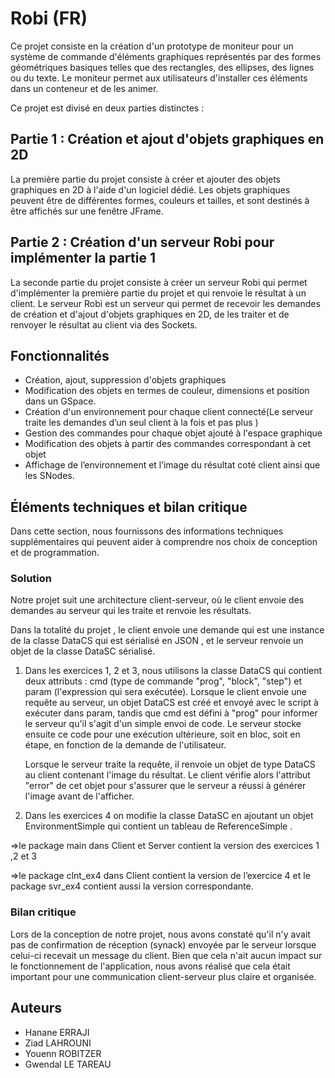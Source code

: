 # Robi (FR)

Ce projet consiste en la création d'un prototype de moniteur pour un système de commande d'éléments graphiques représentés par des formes géométriques basiques telles que des rectangles, des ellipses, des lignes ou du texte. Le moniteur permet aux utilisateurs d'installer ces éléments dans un conteneur et de les animer. 

 

Ce projet est divisé en deux parties distinctes :

## **Partie 1 : Création et ajout d'objets graphiques en 2D**

La première partie du projet consiste à créer et ajouter des objets graphiques en 2D à l'aide d'un logiciel dédié. Les objets graphiques peuvent être de différentes formes, couleurs et tailles, et sont destinés à être affichés sur une fenêtre JFrame.

## **Partie 2 : Création d'un serveur Robi pour implémenter la partie 1**

La seconde partie du projet consiste à créer un serveur Robi qui permet d'implémenter la première partie du projet et qui renvoie le résultat à un client. Le serveur Robi est un serveur  qui permet de recevoir les demandes de création et d'ajout d'objets graphiques en 2D, de les traiter et de renvoyer le résultat au client via des Sockets.

## **Fonctionnalités**

- Création, ajout, suppression d'objets graphiques
- Modification des objets en termes de couleur, dimensions et position dans un GSpace.
- Création d'un environnement pour chaque client connecté(Le serveur traite les demandes d’un seul client à la fois et pas plus )
- Gestion des commandes pour chaque objet ajouté à l'espace graphique
- Modification des objets à partir des commandes correspondant à cet objet
- Affichage de l’environnement  et l’image du résultat coté client ainsi que les SNodes.

## **Éléments techniques et bilan critique**

Dans cette section, nous fournissons des informations techniques supplémentaires qui peuvent aider à comprendre nos choix de conception et de programmation.

### Solution

Notre projet suit une architecture client-serveur, où le client envoie des demandes au serveur qui les traite et renvoie les résultats. 

Dans la totalité du projet , le client envoie une demande qui est une instance de la classe DataCS qui est sérialisé en JSON , et le serveur renvoie un objet de la classe DataSC sérialisé.

1.  Dans les exercices 1, 2 et 3, nous utilisons la classe DataCS qui contient deux attributs : cmd (type de commande "prog", "block", "step") et param (l'expression qui sera exécutée). Lorsque le client envoie une requête au serveur, un objet DataCS est créé et envoyé avec le script à exécuter dans param, tandis que cmd est défini à "prog" pour informer le serveur qu'il s'agit d'un simple envoi de code. Le serveur stocke ensuite ce code pour une exécution ultérieure, soit en bloc, soit en étape, en fonction de la demande de l'utilisateur.
    
    Lorsque le serveur traite la requête, il renvoie un objet de type DataCS au client contenant l'image du résultat. Le client vérifie alors l'attribut "error" de cet objet pour s'assurer que le serveur a réussi à générer l'image avant de l'afficher.
    
2. Dans les exercices 4  on modifie la classe DataSC en ajoutant un objet EnvironmentSimple qui contient un tableau de ReferenceSimple .

⇒le package main dans Client et Server contient la version des exercices 1 ,2 et 3

⇒le package clnt_ex4 dans  Client contient la version de l’exercice 4 et le package svr_ex4 contient aussi la version correspondante. 

### **Bilan critique**

Lors de la conception de notre projet, nous avons constaté qu'il n'y avait pas de confirmation de réception (synack) envoyée par le serveur lorsque celui-ci recevait un message du client. Bien que cela n'ait aucun impact sur le fonctionnement de l'application, nous avons réalisé que cela était important pour une communication client-serveur plus claire et organisée.

## **Auteurs**

- Hanane ERRAJI
- Ziad LAHROUNI
- Youenn ROBITZER
- Gwendal LE TAREAU
